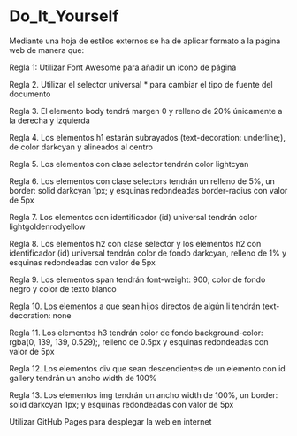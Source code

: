 # Do_It_Yourself


Mediante una hoja de estilos externos se ha de aplicar formato a la página web de manera que:

Regla 1: Utilizar Font Awesome para añadir un icono de página

Regla 2. Utilizar el selector universal * para cambiar el tipo de fuente del documento

Regla 3. El elemento body tendrá margen 0 y relleno de 20% únicamente a la derecha y izquierda

Regla 4. Los elementos h1 estarán subrayados (text-decoration: underline;), de color darkcyan y alineados al centro

Regla 5. Los elementos con clase selector tendrán color lightcyan

Regla 6. Los elementos con clase selectors tendrán un relleno de 5%, un border: solid darkcyan 1px; y esquinas redondeadas border-radius con valor de 5px

Regla 7. Los elementos con identificador (id) universal tendrán color lightgoldenrodyellow

Regla 8. Los elementos h2 con clase selector y los elementos h2 con identificador (id) universal tendrán color de fondo darkcyan, relleno de 1% y esquinas redondeadas con valor de 5px

Regla 9. Los elementos span tendrán font-weight: 900; color de fondo negro y color de texto blanco

Regla 10. Los elementos a que sean hijos directos de algún li tendrán text-decoration: none

Regla 11. Los elementos h3 tendrán color de fondo background-color: rgba(0, 139, 139, 0.529);, relleno de 0.5px y esquinas redondeadas con valor de 5px

Regla 12. Los elementos div que sean descendientes de un elemento con id gallery tendrán un ancho width de 100%

Regla 13. Los elementos img tendrán un ancho width de 100%, un border: solid darkcyan 1px; y esquinas redondeadas con valor de 5px

Utilizar GitHub Pages para desplegar la web en internet
